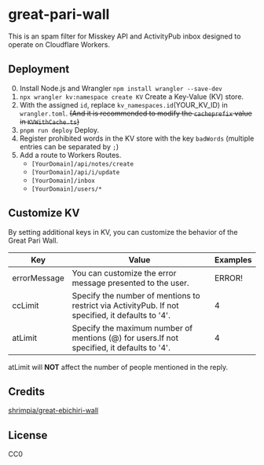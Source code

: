 # great-pari-wall

This is an spam filter for Misskey API and ActivityPub inbox designed to operate on Cloudflare Workers.

## Deployment

0. Install Node.js and Wrangler `npm install wrangler --save-dev`
1. `npx wrangler kv:namespace create KV` Create a Key-Value (KV) store.
2. With the assigned `id`, replace `kv_namespaces.id`(YOUR_KV_ID) in `wrangler.toml`. ~~(And it is recommended to modify the `cacheprefix` value in `KVWithCache.ts`)~~
3. `pnpm run deploy` Deploy.
4. Register prohibited words in the KV store with the key `badWords` (multiple entries can be separated by `;`)
5. Add a route to Workers Routes.
   - `[YourDomain]/api/notes/create`
   - `[YourDomain]/api/i/update`
   - `[YourDomain]/inbox`
   - `[YourDomain]/users/*`

## Customize KV

By setting additional keys in KV, you can customize the behavior of the Great Pari Wall.

| Key          | Value                                                                                             | Examples |
| ------------ | ------------------------------------------------------------------------------------------------- | -------- |
| errorMessage | You can customize the error message presented to the user.                                        | ERROR!   |
| ccLimit      | Specify the number of mentions to restrict via ActivityPub. If not specified, it defaults to '4'. | 4        |
| atLimit      | Specify the maximum number of mentions (@) for users.If not specified, it defaults to '4'.        | 4        |

atLimit will **NOT** affect the number of people mentioned in the reply.

## Credits

[shrimpia/great-ebichiri-wall](https://github.com/shrimpia/great-ebichiri-wall)

## License

CC0
